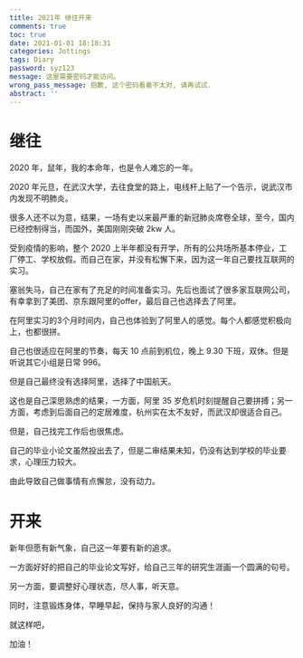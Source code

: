 ```yaml
---
title: 2021年 继往开来
comments: true
toc: true
date: 2021-01-01 18:18:31
categories: Jottings
tags: Diary
password: syz123
message: 这里需要密码才能访问。
wrong_pass_message: 抱歉, 这个密码看着不太对, 请再试试.
abstract: ''
---
```


# 继往

2020 年，鼠年，我的本命年，也是令人难忘的一年。

2020 年元旦，在武汉大学，去往食堂的路上，电线杆上贴了一个告示，说武汉市内发现不明肺炎。

很多人还不以为意，结果，一场有史以来最严重的新冠肺炎席卷全球，至今，国内已经控制得当，而国外，美国刚刚突破 2kw 人。

受到疫情的影响，整个 2020 上半年都没有开学，所有的公共场所基本停业，工厂停工、学校放假。而自己在家，并没有松懈下来，因为这一年自己要找互联网的实习。

塞翁失马，自己在家有了充足的时间准备实习。先后也面试了很多家互联网公司，有幸拿到了美团、京东跟阿里的offer，最后自己也选择去了阿里。

在阿里实习的3个月时间内，自己也体验到了阿里人的感觉。每个人都感觉积极向上，也都很拼。

自己也很适应在阿里的节奏，每天 10 点前到机位，晚上 9.30 下班，双休。但是听说其它小组是日常 996。

但是自己最终没有选择阿里，选择了中国航天。

这也是自己深思熟虑的结果，一方面，阿里 35 岁危机时刻提醒自己要拼搏；另一方面，考虑到后面自己的定居难度，杭州实在太不友好，而武汉却很适合自己。

但是，自己找完工作后也很焦虑。

自己的毕业小论文虽然投出去了，但是二审结果未知，仍没有达到学校的毕业要求，心理压力较大。

由此导致自己做事情有点懈怠，没有动力。

# 开来

新年但愿有新气象，自己这一年要有新的追求。

一方面好好的把自己的毕业论文写好，给自己三年的研究生涯画一个圆满的句号。

另一方面，要调整好心理状态，尽人事，听天意。

同时，注意锻炼身体，早睡早起，保持与家人良好的沟通！

就这样吧，

加油！